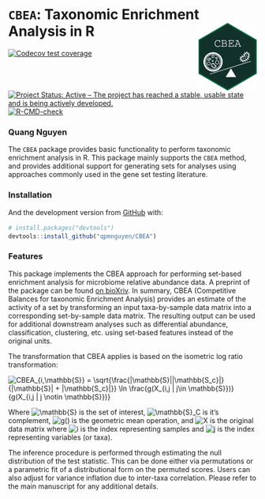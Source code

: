 
<!-- README.md is generated from README.Rmd. Please edit that file -->

# `CBEA`: Taxonomic Enrichment Analysis in R <img src='man/figures/hex-CBEA.png' align="right" height="137" />

<!-- badges: start -->

[![Codecov test
coverage](https://codecov.io/gh/qpmnguyen/CBEA/branch/master/graph/badge.svg)](https://codecov.io/gh/qpmnguyen/CBEA?branch=master)
[![Project Status: Active – The project has reached a stable, usable
state and is being actively
developed.](https://www.repostatus.org/badges/latest/active.svg)](https://www.repostatus.org/#active)
[![R-CMD-check](https://github.com/qpmnguyen/CBEA/workflows/R-CMD-check-bioc/badge.svg)](https://github.com/qpmnguyen/CBEA/actions)
<!-- [![BioC status](http://www.bioconductor.org/shields/build/release/bioc/CBEA.svg)](https://bioconductor.org/checkResults/release/bioc-LATEST/CBEA) -->
<!-- badges: end -->

### Quang Nguyen

The `CBEA` package provides basic functionality to perform taxonomic
enrichment analysis in R. This package mainly supports the `CBEA`
method, and provides additional support for generating sets for analyses
using approaches commonly used in the gene set testing literature.

### Installation

And the development version from [GitHub](https://github.com/) with:

``` r
# install.packages("devtools")
devtools::install_github("qpmnguyen/CBEA")
```

### Features

This package implements the CBEA approach for performing set-based
enrichment analysis for microbiome relative abundance data. A preprint
of the package can be found [on
bioXriv](https://www.biorxiv.org/content/10.1101/2021.09.07.459294v1.full).
In summary, CBEA (Competitive Balances for taxonomic Enrichment
Analysis) provides an estimate of the activity of a set by transforming
an input taxa-by-sample data matrix into a corresponding set-by-sample
data matrix. The resulting output can be used for additional downstream
analyses such as differential abundance, classification, clustering,
etc. using set-based features instead of the original units.

The transformation that CBEA applies is based on the isometric log ratio
transformation:  

![
CBEA\_{i,\\mathbb{S}} = \\sqrt{\\frac{\|\\mathbb{S}\|\|\\mathbb{S\_c}\|}{\|\\mathbb{S}\| + \|\\mathbb{S\_c}\|}} \\ln \\frac{g(X\_{i,j \| j\\in \\mathbb{S}})}{g(X\_{i,j \| j \\notin \\mathbb{S}})}
](https://latex.codecogs.com/png.image?%5Cdpi%7B110%7D&space;%5Cbg_white&space;%0ACBEA_%7Bi%2C%5Cmathbb%7BS%7D%7D%20%3D%20%5Csqrt%7B%5Cfrac%7B%7C%5Cmathbb%7BS%7D%7C%7C%5Cmathbb%7BS_c%7D%7C%7D%7B%7C%5Cmathbb%7BS%7D%7C%20%2B%20%7C%5Cmathbb%7BS_c%7D%7C%7D%7D%20%5Cln%20%5Cfrac%7Bg%28X_%7Bi%2Cj%20%7C%20j%5Cin%20%5Cmathbb%7BS%7D%7D%29%7D%7Bg%28X_%7Bi%2Cj%20%7C%20j%20%5Cnotin%20%5Cmathbb%7BS%7D%7D%29%7D%0A "
CBEA_{i,\mathbb{S}} = \sqrt{\frac{|\mathbb{S}||\mathbb{S_c}|}{|\mathbb{S}| + |\mathbb{S_c}|}} \ln \frac{g(X_{i,j | j\in \mathbb{S}})}{g(X_{i,j | j \notin \mathbb{S}})}
")

Where
![\\mathbb{S}](https://latex.codecogs.com/png.image?%5Cdpi%7B110%7D&space;%5Cbg_white&space;%5Cmathbb%7BS%7D "\mathbb{S}")
is the set of interest,
![\\mathbb{S}\_C](https://latex.codecogs.com/png.image?%5Cdpi%7B110%7D&space;%5Cbg_white&space;%5Cmathbb%7BS%7D_C "\mathbb{S}_C")
is it’s complement,
![g()](https://latex.codecogs.com/png.image?%5Cdpi%7B110%7D&space;%5Cbg_white&space;g%28%29 "g()")
is the geometric mean operation, and
![X](https://latex.codecogs.com/png.image?%5Cdpi%7B110%7D&space;%5Cbg_white&space;X "X")
is the original data matrix where
![i](https://latex.codecogs.com/png.image?%5Cdpi%7B110%7D&space;%5Cbg_white&space;i "i")
is the index representing samples and
![j](https://latex.codecogs.com/png.image?%5Cdpi%7B110%7D&space;%5Cbg_white&space;j "j")
is the index representing variables (or taxa).

The inference procedure is performed through estimating the null
distribution of the test statistic. This can be done either via
permutations or a parametric fit of a distributional form on the
permuted scores. Users can also adjust for variance inflation due to
inter-taxa correlation. Please refer to the main manuscript for any
additional details.
